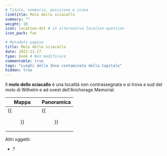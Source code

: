 ```yaml
---
# Titolo, sommario, posizione e icona
linktitle: Molo dello sciacallo
summary: ""
weight: 10
icon: location-dot # in alternativa location-question
icon_pack: fas

# Metadata pagina
title: Molo dello sciacallo
date: 2022-11-17
type: book # Non modificare
commentable: true
tags: "Luoghi della Zona contaminata della Capitale"
hidden: true
---
```



<div class="fo3">

Il **molo dello sciacallo** è una località non contrassegnata e si trova a sud del molo di Wilhelm e ad ovest dell'Anchorage Memorial.

| Mappa                                       | Panoramica                             |
| ------------------------------------------- | -------------------------------------- |
| {{<figure src="fo3/Scavengers_dock_loc.webp">}} | {{<figure src="fo3/ScavengersDock.webp">}} |


Altri oggetti:
- ?

</div>